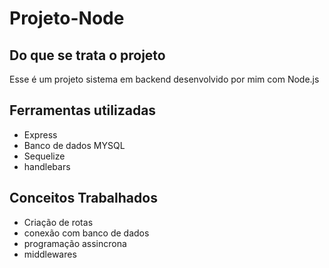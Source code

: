 <h1>Projeto-Node</h1>
<h2>Do que se trata o projeto</h2>
<p> Esse é um projeto sistema em backend desenvolvido por mim com Node.js </p>
<H2>Ferramentas utilizadas</H2>
<ul>
<li>Express</li>
<li>Banco de dados MYSQL</li>
<li>Sequelize</li>
<li>handlebars</li>
</ul>
<h2>Conceitos Trabalhados</h2>
<ul>
<li>Criação de rotas</li>
<li>conexão com banco de dados</li>
<li>programação assincrona</li>
<li>middlewares</li>
</ul>

